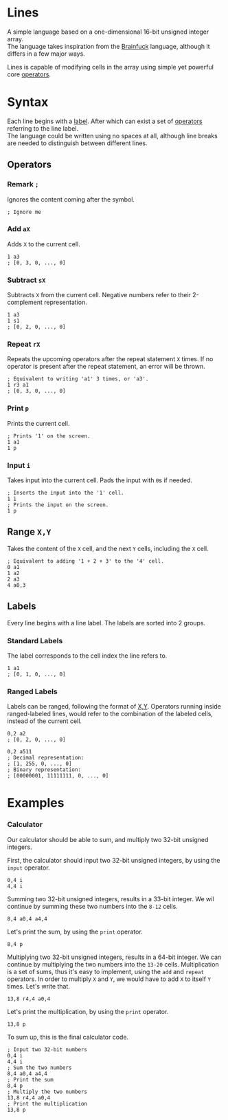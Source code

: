 # Lines
A simple language based on a one-dimensional 16-bit unsigned integer array.  
The language takes inspiration from the [Brainfuck](https://en.wikipedia.org/wiki/Brainfuck) language, although it differs in a few major ways.

Lines is capable of modifying cells in the array using simple yet powerful core [operators](#operators).

# Syntax
Each line begins with a [label](#labels). After which can exist a set of [operators](#operators) referring to the line label.  
The language could be written using no spaces at all, although line breaks are needed to distinguish between different lines.

## Operators

### Remark `;`
Ignores the content coming after the symbol.
```
; Ignore me
```

### Add `aX`
Adds `X` to the current cell.
```
1 a3
; [0, 3, 0, ..., 0]
```

### Subtract `sX`
Subtracts `X` from the current cell. Negative numbers refer to their 2-complement representation.
```
1 a3
1 s1
; [0, 2, 0, ..., 0]
```

### Repeat `rX`
Repeats the upcoming operators after the repeat statement `X` times.
If no operator is present after the repeat statement, an error will be thrown. 
```
; Equivalent to writing 'a1' 3 times, or 'a3'.
1 r3 a1
; [0, 3, 0, ..., 0]
```

### Print `p`
Prints the current cell.
```
; Prints '1' on the screen.
1 a1
1 p
```

### Input `i`
Takes input into the current cell. Pads the input with `0`s if needed.
```
; Inserts the input into the '1' cell.
1 i
; Prints the input on the screen.
1 p
```

## Range `X,Y`
Takes the content of the `X` cell, and the next `Y` cells, including the `X` cell.
```
; Equivalent to adding '1 + 2 + 3' to the '4' cell.
0 a1
1 a2
2 a3
4 a0,3
```

## Labels
Every line begins with a line label. The labels are sorted into 2 groups.

### Standard Labels
The label corresponds to the cell index the line refers to.
```
1 a1
; [0, 1, 0, ..., 0]
```

### Ranged Labels
Labels can be ranged, following the format of [X,Y](#range-xy).
Operators running inside ranged-labeled lines, would refer to the combination of the labeled cells, instead of the current cell. 
```
0,2 a2
; [0, 2, 0, ..., 0]
```
```
0,2 a511
; Decimal representation:
; [1, 255, 0, ..., 0]
; Binary representation:
; [00000001, 11111111, 0, ..., 0]
```

# Examples

### Calculator
Our calculator should be able to sum, and multiply two 32-bit unsigned integers.

First, the calculator should input two 32-bit unsigned integers, by using the `input` operator.
```
0,4 i
4,4 i
```

Summing two 32-bit unsigned integers, results in a 33-bit integer.
We wil continue by summing these two numbers into the `8-12` cells.
```
8,4 a0,4 a4,4
```

Let's print the sum, by using the `print` operator.
```
8,4 p
```

Multiplying two 32-bit unsigned integers, results in a 64-bit integer.
We can continue by multiplying the two numbers into the `13-20` cells.
Multiplication is a set of sums, thus it's easy to implement, using the `add` and `repeat` operators.
In order to multiply `X` and `Y`, we would have to add `X` to itself `Y` times. Let's write that.
```
13,8 r4,4 a0,4
```

Let's print the multiplication, by using the `print` operator.
```
13,8 p
```

To sum up, this is the final calculator code.
```
; Input two 32-bit numbers
0,4 i
4,4 i
; Sum the two numbers
8,4 a0,4 a4,4
; Print the sum
8,4 p
; Multiply the two numbers
13,8 r4,4 a0,4
; Print the multiplication
13,8 p
```


